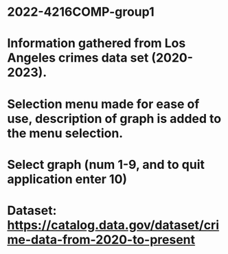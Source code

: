 # 2022-4216COMP-group1
# Information gathered from Los Angeles crimes data set (2020-2023).
# Selection menu made for ease of use, description of graph is added to the menu selection.
# Select graph (num 1-9, and to quit application enter 10)
# Dataset: https://catalog.data.gov/dataset/crime-data-from-2020-to-present